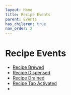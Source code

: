 ```yaml
---
layout: Home
title: Recipe Events
parent: Events
has_chileren: true
nav_order: 2
---
```


# Recipe Events

- [Recipe Brewed](recipe.brewed)
- [Recipe Dispensed](recipe.dispensed)
- [Recipe Drained](recipe.drained)
- [Recipe Tap Activated](recipe.tap.activated)
- 